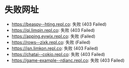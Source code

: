 # 失败网址
- https://beaspy--hting.repl.co: 失败 (403
Failed)
- https://qi.limqin.repl.co: 失败 (403
Failed)
- https://apping.eywjx.repl.co: 失败 (Failed)
- https://rows--zixk.repl.co: 失败 (Failed)
- https://jsn.limkon.repl.co: 失败 (403
Failed)
- https://chatai--cokio.repl.co: 失败 (403
Failed)
- https://game-example--rdianc.repl.co: 失败 (403
Failed)
